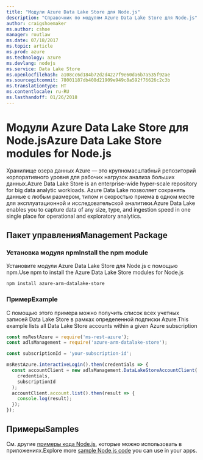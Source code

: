 ```yaml
---
title: "Модули Azure Data Lake Store для Node.js"
description: "Справочник по модулям Azure Data Lake Store для Node.js"
author: craigshoemaker
ms.author: cshoe
manager: routlaw
ms.date: 07/18/2017
ms.topic: article
ms.prod: azure
ms.technology: azure
ms.devlang: nodejs
ms.service: Data Lake Store
ms.openlocfilehash: a108cc6d184b72d2d4227f9e60da6b7a535f92ae
ms.sourcegitcommit: 78001187db408d21909e949c8a592f76626c2c3b
ms.translationtype: HT
ms.contentlocale: ru-RU
ms.lasthandoff: 01/26/2018
---
```

# <a name="azure-data-lake-store-modules-for-nodejs"></a><span data-ttu-id="bf1cd-103">Модули Azure Data Lake Store для Node.js</span><span class="sxs-lookup"><span data-stu-id="bf1cd-103">Azure Data Lake Store modules for Node.js</span></span>

<span data-ttu-id="bf1cd-104">Хранилище озера данных Azure — это крупномасштабный репозиторий корпоративного уровня для рабочих нагрузок анализа больших данных.</span><span class="sxs-lookup"><span data-stu-id="bf1cd-104">Azure Data Lake Store is an enterprise-wide hyper-scale repository for big data analytic workloads.</span></span> <span data-ttu-id="bf1cd-105">Azure Data Lake позволяет сохранять данные с любым размером, типом и скоростью приема в одном месте для эксплуатационной и исследовательской аналитики.</span><span class="sxs-lookup"><span data-stu-id="bf1cd-105">Azure Data Lake enables you to capture data of any size, type, and ingestion speed in one single place for operational and exploratory analytics.</span></span>

## <a name="management-package"></a><span data-ttu-id="bf1cd-106">Пакет управления</span><span class="sxs-lookup"><span data-stu-id="bf1cd-106">Management Package</span></span>

### <a name="install-the-npm-module"></a><span data-ttu-id="bf1cd-107">Установка модуля npm</span><span class="sxs-lookup"><span data-stu-id="bf1cd-107">Install the npm module</span></span>

<span data-ttu-id="bf1cd-108">Установите модули Azure Data Lake Store для Node.js с помощью npm.</span><span class="sxs-lookup"><span data-stu-id="bf1cd-108">Use npm to install the Azure Data Lake Store modules for Node.js</span></span>

```bash
npm install azure-arm-datalake-store
```

### <a name="example"></a><span data-ttu-id="bf1cd-109">Пример</span><span class="sxs-lookup"><span data-stu-id="bf1cd-109">Example</span></span>

<span data-ttu-id="bf1cd-110">С помощью этого примера можно получить список всех учетных записей Data Lake Store в рамках определенной подписки Azure.</span><span class="sxs-lookup"><span data-stu-id="bf1cd-110">This example lists all Data Lake Store accounts within a given Azure subscription</span></span>

```javascript
const msRestAzure = require('ms-rest-azure');
const adlsManagement = require('azure-arm-datalake-store');

const subscriptionId = 'your-subscription-id';

msRestAzure.interactiveLogin().then(credentials => {
  const accountClient = new adlsManagement.DataLakeStoreAccountClient(
    credentials,
    subscriptionId
  );
  accountClient.account.list().then(result => {
    console.log(result);
  });
});
```

## <a name="samples"></a><span data-ttu-id="bf1cd-111">Примеры</span><span class="sxs-lookup"><span data-stu-id="bf1cd-111">Samples</span></span>

<span data-ttu-id="bf1cd-112">См. другие [примеры кода Node.js](https://azure.microsoft.com/resources/samples/?platform=nodejs), которые можно использовать в приложениях.</span><span class="sxs-lookup"><span data-stu-id="bf1cd-112">Explore more [sample Node.js code](https://azure.microsoft.com/resources/samples/?platform=nodejs) you can use in your apps.</span></span>
